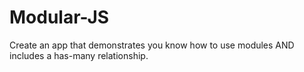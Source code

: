 Modular-JS
==========

Create an app that demonstrates you know how to use modules AND includes a has-many relationship.
